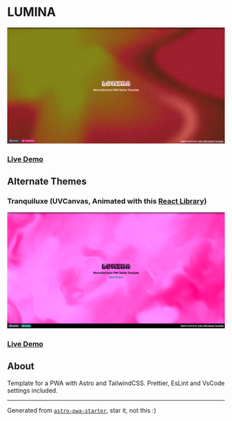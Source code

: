 # LUMINA

![alt text](./lib/snaps/preview.png)

### [Live Demo](https://lumina-sigma.vercel.app/)

## Alternate Themes

### Tranquiluxe (UVCanvas, Animated with this [React Library](https://uvcanvas.com/docs/components/tranquiluxe))

![alt text](./lib/snaps/tranquiluxe.png)

### [Live Demo](https://lumina-git-uvcanvas-jamerrq.vercel.app/)

## About

Template for a PWA with Astro and TailwindCSS. Prettier, EsLint and VsCode
settings included.

---

Generated from
[`astro-pwa-starter`](https://github.com/shaunchander/astro-pwa-starter), star
it, not this :)
